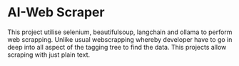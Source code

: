 ﻿# AI-Web Scraper
This project utilise selenium, beautifulsoup, langchain and ollama to perform web scrapping. Unlike usual webscrapping whereby developer have to go in deep into all aspect of the tagging tree to find the data. This projects allow scraping with just plain text.

